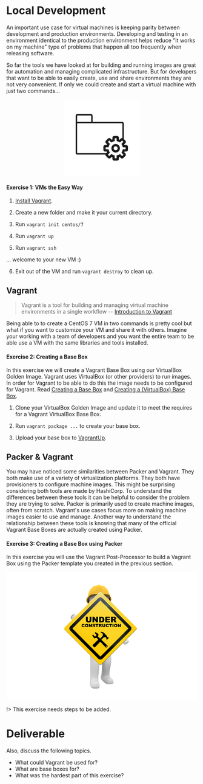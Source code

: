 # Local Development

An important use case for virtual machines is keeping parity between development and production environments. Developing and testing in an environment identical to the production environment helps reduce "It works on my machine" type of problems that happen all too frequently when releasing software.

So far the tools we have looked at for building and running images are great for automation and managing complicated infrastructure. But for developers that want to be able to easily create, use and share environments they are not very convenient. If only we could create and start a virtual machine with just two commands...

<center>

  ![](img2/config.svg ':size=125px')

</center>

#### Exercise 1: VMs the Easy Way

1. [Install Vagrant](https://www.vagrantup.com/intro/getting-started/install).

2. Create a new folder and make it your current directory.

3. Run `vagrant init centos/7`

4. Run `vagrant up`

5. Run `vagrant ssh`

  ... welcome to your new VM :)

6. Exit out of the VM and run `vagrant destroy` to clean up.

## Vagrant

> Vagrant is a tool for building and managing virtual machine environments in a single workflow -- [Introduction to Vagrant](https://www.vagrantup.com/intro/index)

Being able to to create a CentOS 7 VM in two commands is pretty cool but what if you want to customize your VM and share it with others. Imagine your working with a team of developers and you want the entire team to be able use a VM with the same libraries and tools installed.

#### Exercise 2: Creating a Base Box

In this exercise we will create a Vagrant Base Box using our VirtualBox Golden Image. Vagrant uses VirtualBox (or other providers) to run images. In order for Vagrant to be able to do this the image needs to be configured for Vagrant. Read [Creating a Base Box](https://www.vagrantup.com/docs/boxes/base) and [Creating a (VirtualBox) Base Box](https://www.vagrantup.com/docs/providers/virtualbox/boxes.html).

1. Clone your VirtualBox Golden Image and update it to meet the requires for a Vagrant VirtualBox Base Box.

2. Run `vagrant package ...` to create your base box.

3. Upload your base box to [VagrantUp](https://app.vagrantup.com/).

## Packer & Vagrant

You may have noticed some similarities between Packer and Vagrant. They both make use of a variety of virtualization platforms. They both have provisioners to configure machine images. This might be surprising considering both tools are made by HashiCorp. To understand the differences between these tools it can be helpful to consider the problem they are trying to solve. Packer is primarily used to create machine images, often from scratch. Vagrant's use cases focus more on making machine images easier to use and manage. Another way to understand the relationship between these tools is knowing that many of the official Vagrant Base Boxes are actually created using Packer.

#### Exercise 3: Creating a Base Box using Packer

In this exercise you will use the Vagrant Post-Processor to build a Vagrant Box using the Packer template you created in the previous section.

![](../img/under_construction.png ':size=200px') 

!> This exercise needs steps to be added.

# Deliverable

Also, discuss the following topics.
 - What could Vagrant be used for?
 - What are base boxes for?
 - What was the hardest part of this exercise?
